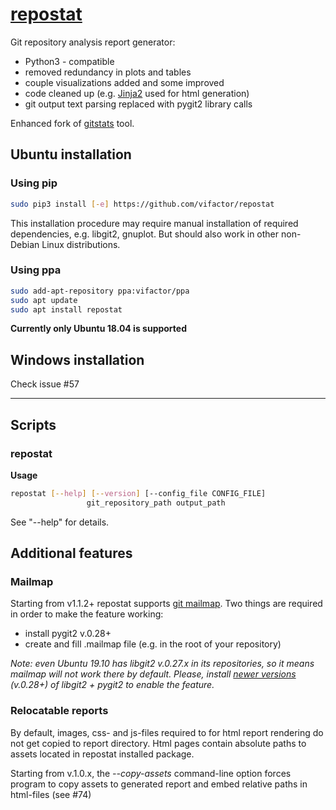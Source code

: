 # [repostat](https://github.com/vifactor/repostat)

Git repository analysis report generator:
 - Python3 - compatible
 - removed redundancy in plots and tables
 - couple visualizations added and some improved
 - code cleaned up (e.g. [Jinja2](https://jinja.palletsprojects.com/en/2.10.x/)
  used for html generation)
 - git output text parsing replaced with pygit2 library calls

Enhanced fork of [gitstats](https://github.com/hoxu/gitstats) tool.

## Ubuntu installation
### Using pip
```bash
sudo pip3 install [-e] https://github.com/vifactor/repostat
```
This installation procedure may require manual installation 
of required dependencies, e.g. libgit2, gnuplot. But should also
work in other non-Debian Linux distributions.

### Using ppa
```bash
sudo add-apt-repository ppa:vifactor/ppa
sudo apt update
sudo apt install repostat
```
**Currently only Ubuntu 18.04 is supported**

## Windows installation
Check issue #57

___
## Scripts
### repostat
**Usage**
```bash
repostat [--help] [--version] [--config_file CONFIG_FILE]
                 git_repository_path output_path
```
See "--help" for details.

## Additional features

### Mailmap
Starting from v1.1.2+ repostat supports [git mailmap](https://git-scm.com/docs/git-check-mailmap). 
Two things are required in order to make the feature working:
- install pygit2 v.0.28+
- create and fill .mailmap file (e.g. in the root of your repository)

*Note: even Ubuntu 19.10 has libgit2 v.0.27.x in its repositories,
so it means mailmap will not work there by default. Please, install
[newer versions](https://www.pygit2.org/install.html) (v.0.28+)
of libgit2 + pygit2 to enable the feature.*

### Relocatable reports
By default, images, css- and js-files required to for html report
rendering do not get copied to report directory. Html pages contain 
absolute paths to assets located in repostat installed package.

Starting from v.1.0.x, the *--copy-assets* command-line option forces
program to copy assets to generated report and embed relative paths
in html-files (see #74)
  

